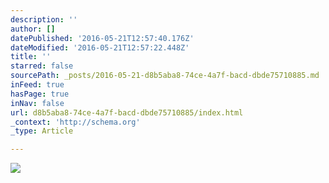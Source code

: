 ```yaml
---
description: ''
author: []
datePublished: '2016-05-21T12:57:40.176Z'
dateModified: '2016-05-21T12:57:22.448Z'
title: ''
starred: false
sourcePath: _posts/2016-05-21-d8b5aba8-74ce-4a7f-bacd-dbde75710885.md
inFeed: true
hasPage: true
inNav: false
url: d8b5aba8-74ce-4a7f-bacd-dbde75710885/index.html
_context: 'http://schema.org'
_type: Article

---
```

![](https://the-grid-user-content.s3-us-west-2.amazonaws.com/09788ed8-7d39-4faa-9ca2-b7c227a4f042.jpg)